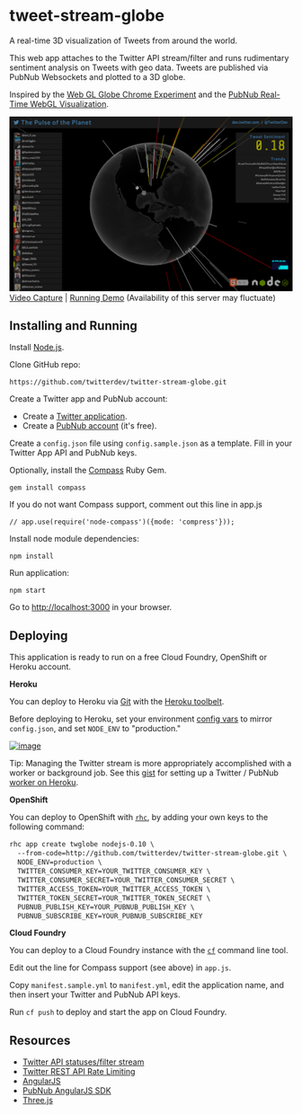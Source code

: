 tweet-stream-globe
==========

A real-time 3D visualization of Tweets from around the world.

This web app attaches to the Twitter API stream/filter and runs rudimentary sentiment analysis on Tweets with geo data. Tweets are published via PubNub Websockets and plotted to a 3D globe.

Inspired by the [Web GL Globe Chrome Experiment](http://www.chromeexperiments.com/globe) and the [PubNub Real-Time WebGL Visualization](http://www.pubnub.com/blog/creating-real-time-webgl-visualizations/).

![Screenshot](screenshot.png?raw=true=858x "Screenshot")
[Video Capture](https://vimeo.com/104759844) | [Running Demo](http://twitter-stream-globe.herokuapp.com/) (Availability of this server may fluctuate)

Installing and Running
----

Install [Node.js](http://nodejs.org/).

Clone GitHub repo:

```
https://github.com/twitterdev/twitter-stream-globe.git
```

Create a Twitter app and PubNub account:

- Create a [Twitter application](https://apps.twitter.com).
- Create a [PubNub account](https://admin.pubnub.com/#signup) (it's free).

Create a `config.json` file using `config.sample.json` as a template. Fill in your Twitter App API and PubNub keys.

Optionally, install the [Compass](http://compass-style.org/) Ruby Gem.

```
gem install compass
```

If you do not want Compass support, comment out this line in app.js

```
// app.use(require('node-compass')({mode: 'compress'}));
```

Install node module dependencies:

```
npm install
```

Run application:

```
npm start
```

Go to [http://localhost:3000](http://localhost:3000) in your browser.


Deploying
---
This application is ready to run on a free Cloud Foundry, OpenShift or Heroku account.

**Heroku**

You can deploy to Heroku via [Git](https://devcenter.heroku.com/articles/git) with the [Heroku toolbelt](https://toolbelt.heroku.com/).

Before deploying to Heroku, set your environment [config vars](https://devcenter.heroku.com/articles/config-vars) to mirror `config.json`, and set `NODE_ENV` to "production."

[![image](https://www.herokucdn.com/deploy/button.png)](https://heroku.com/deploy?template=https://github.com/twitterdev/twitter-stream-globe/tree/master)

Tip: Managing the Twitter stream is more appropriately accomplished with a worker or background job. See this [gist](https://gist.github.com/stephenlb/36aef15a165d5bad0d82) for setting up a Twitter / PubNub [worker on Heroku](https://devcenter.heroku.com/articles/background-jobs-queueing). 




**OpenShift**

You can deploy to OpenShift with [`rhc`](https://github.com/openshift/rhc), by adding your own keys to the following command:

```
rhc app create twglobe nodejs-0.10 \
  --from-code=http://github.com/twitterdev/twitter-stream-globe.git \
  NODE_ENV=production \
  TWITTER_CONSUMER_KEY=YOUR_TWITTER_CONSUMER_KEY \
  TWITTER_CONSUMER_SECRET=YOUR_TWITTER_CONSUMER_SECRET \
  TWITTER_ACCESS_TOKEN=YOUR_TWITTER_ACCESS_TOKEN \
  TWITTER_TOKEN_SECRET=YOUR_TWITTER_TOKEN_SECRET \
  PUBNUB_PUBLISH_KEY=YOUR_PUBNUB_PUBLISH_KEY \
  PUBNUB_SUBSCRIBE_KEY=YOUR_PUBNUB_SUBSCRIBE_KEY
```

**Cloud Foundry**

You can deploy to a Cloud Foundry instance with the [`cf`](http://docs.cloudfoundry.org/devguide/installcf/install-go-cli.html) command line tool.

Edit out the line for Compass support (see above) in `app.js`.

Copy `manifest.sample.yml` to `manifest.yml`, edit the application name, and then insert your Twitter and PubNub API keys.

Run `cf push` to deploy and start the app on Cloud Foundry.

Resources
----
- [Twitter API statuses/filter stream](https://dev.twitter.com/streaming/reference/post/statuses/filter)
- [Twitter REST API Rate Limiting](https://dev.twitter.com/rest/public/rate-limiting)
- [AngularJS](https://angularjs.org/)
- [PubNub AngularJS SDK](https://github.com/pubnub/pubnub-angular)
- [Three.js](http://threejs.org/)
